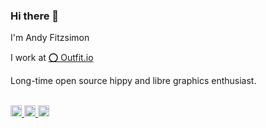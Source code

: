 ### Hi there 👋

I'm Andy Fitzsimon

I work at <a href="https://outfit.io">⭕ Outfit.io</a>

Long-time open source hippy and libre graphics enthusiast.


<br/>
<a href="https://twitter.com/andyfitz">
  <img width="18px" src="https://cdn.jsdelivr.net/npm/simple-icons@v3/icons/twitter.svg" />
</a>
<a href="https://www.linkedin.com/in/andyfitz/">
  <img   width="18px" src="https://cdn.jsdelivr.net/npm/simple-icons@v3/icons/linkedin.svg" />
</a>
<a href="https://www.instagram.com/andyfitz/">
  <img width="18px" src="https://cdn.jsdelivr.net/npm/simple-icons@v3/icons/instagram.svg" />
</a>

